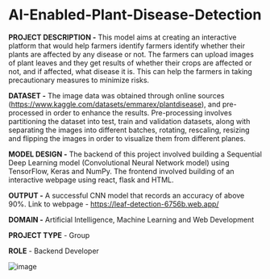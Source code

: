 # AI-Enabled-Plant-Disease-Detection


**PROJECT DESCRIPTION -** This model aims at creating an interactive platform that would help farmers identify farmers identify whether their plants are affected by any disease or not. The farmers can upload images of plant leaves and they get results of whether their crops are affected or not, and if affected, what disease it is. This can help the farmers in taking precautionary measures to minimize risks.



**DATASET -** The image data was obtained through online sources (https://www.kaggle.com/datasets/emmarex/plantdisease), and pre-processed in order to enhance the results. Pre-processing involves partitioning the dataset into test, train and validation datasets, along with separating the images into different batches, rotating, rescaling, resizing and flipping the images in order to visualize them from different planes.



**MODEL DESIGN -** The backend of this project involved building a Sequential Deep Learning model (Convolutional Neural Network model) using TensorFlow, Keras and NumPy. The frontend involved building of an interactive webpage using react, flask and HTML.



**OUTPUT -** A successful CNN model that records an accuracy of above 90%.
Link to webpage - https://leaf-detection-6756b.web.app/



**DOMAIN -** Artificial Intelligence, Machine Learning and Web Development


**PROJECT TYPE** - Group

**ROLE** - Backend Developer




![image](https://github.com/gargichoudhary12/AI-Enabled-Plant-Disease-Detection/assets/104214078/d39dc869-23e3-4659-804c-3adab56237d0)


